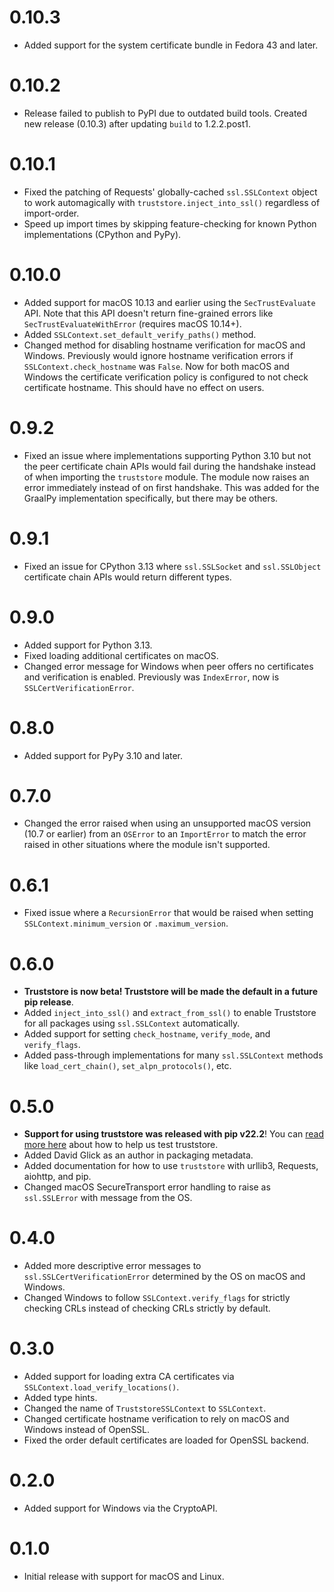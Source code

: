 # 0.10.3

* Added support for the system certificate bundle in Fedora 43 and later.

# 0.10.2

* Release failed to publish to PyPI due to outdated build tools.
  Created new release (0.10.3) after updating `build` to 1.2.2.post1.

# 0.10.1

* Fixed the patching of Requests' globally-cached `ssl.SSLContext`
  object to work automagically with ``truststore.inject_into_ssl()``
  regardless of import-order.
* Speed up import times by skipping feature-checking for known Python
  implementations (CPython and PyPy).

# 0.10.0

* Added support for macOS 10.13 and earlier using the `SecTrustEvaluate` API. Note that
  this API doesn't return fine-grained errors like `SecTrustEvaluateWithError` (requires macOS 10.14+).
* Added `SSLContext.set_default_verify_paths()` method.
* Changed method for disabling hostname verification for macOS and Windows.
  Previously would ignore hostname verification errors if `SSLContext.check_hostname` was `False`.
  Now for both macOS and Windows the certificate verification policy is configured
  to not check certificate hostname. This should have no effect on users.

# 0.9.2

* Fixed an issue where implementations supporting Python 3.10 but not the peer certificate chain APIs
  would fail during the handshake instead of when importing the `truststore` module. The module
  now raises an error immediately instead of on first handshake. This was added for the GraalPy
  implementation specifically, but there may be others.

# 0.9.1

* Fixed an issue for CPython 3.13 where `ssl.SSLSocket` and `ssl.SSLObject` certificate
  chain APIs would return different types.

# 0.9.0

* Added support for Python 3.13.
* Fixed loading additional certificates on macOS.
* Changed error message for Windows when peer offers no certificates
  and verification is enabled. Previously was `IndexError`, now is `SSLCertVerificationError`.

# 0.8.0

* Added support for PyPy 3.10 and later.

# 0.7.0

* Changed the error raised when using an unsupported macOS version (10.7 or earlier) from an `OSError` to an `ImportError`
  to match the error raised in other situations where the module isn't supported.

# 0.6.1

* Fixed issue where a `RecursionError` that would be raised when setting `SSLContext.minimum_version` or `.maximum_version`.

# 0.6.0

* **Truststore is now beta! Truststore will be made the default in a future pip release**.
* Added `inject_into_ssl()` and `extract_from_ssl()` to enable Truststore for all
  packages using `ssl.SSLContext` automatically.
* Added support for setting `check_hostname`, `verify_mode`, and `verify_flags`.
* Added pass-through implementations for many `ssl.SSLContext` methods like
  `load_cert_chain()`, `set_alpn_protocols()`, etc. 

# 0.5.0

* **Support for using truststore was released with pip v22.2**!
  You can [read more here](https://sethmlarson.dev/blog/help-test-system-trust-stores-in-python) about how to help us test truststore.
* Added David Glick as an author in packaging metadata.
* Added documentation for how to use `truststore` with urllib3, Requests, aiohttp, and pip.
* Changed macOS SecureTransport error handling to raise as `ssl.SSLError` with
  message from the OS.

# 0.4.0

* Added more descriptive error messages to `ssl.SSLCertVerificationError` determined by the OS on macOS and Windows.
* Changed Windows to follow `SSLContext.verify_flags` for strictly checking CRLs instead of checking CRLs strictly by default.

# 0.3.0

* Added support for loading extra CA certificates via `SSLContext.load_verify_locations()`.
* Added type hints.
* Changed the name of `TruststoreSSLContext` to `SSLContext`.
* Changed certificate hostname verification to rely on macOS and Windows instead of OpenSSL.
* Fixed the order default certificates are loaded for OpenSSL backend.

# 0.2.0

* Added support for Windows via the CryptoAPI.

# 0.1.0

* Initial release with support for macOS and Linux.

